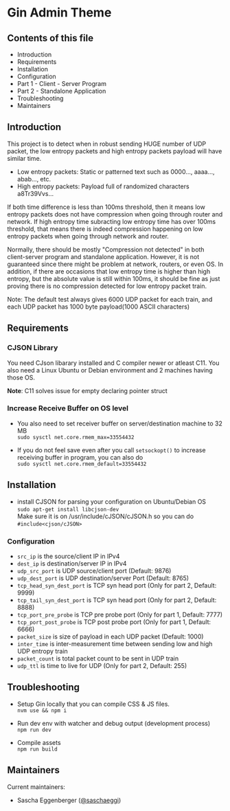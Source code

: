 # Gin Admin Theme

## Contents of this file

 - Introduction
 - Requirements
 - Installation
 - Configuration
 - Part 1 - Client - Server Program
 - Part 2 - Standalone Application
 - Troubleshooting
 - Maintainers
## Introduction

This project is to detect when in robust sending HUGE number of UDP packet, the low entropy packets and high entropy packets payload will have similar time. 

- Low entropy packets: Static or patterned text such as 0000..., aaaa..., abab..., etc.
- High entropy packets: Payload full of randomized characters a8Tr39Vvs...

If both time difference is less than 100ms threshold, then it means low entropy packets does not have compression when going through router and network. If high entropy time subracting low entropy time has over 100ms threshold, that means there is indeed compression happening on low entropy packets when going through network and router. 

Normally, there should be mostly "Compression not detected" in both client-server program and standalone application. However, it is not guaranteed since there might be problem at network, routers, or even OS. In addition, if there are occasions that low entropy time is higher than high entropy, but the absolute value is still within 100ms, it should be fine as just proving there is no compression detected for low entropy packet train.

Note: The default test always gives 6000 UDP packet for each train, and each UDP packet has 1000 byte payload(1000 ASCII characters)
 
## Requirements

### CJSON Library

You need CJson libarary installed and C compiler newer or atleast C11. You also need a Linux Ubuntu or Debian environment and 2 machines having those OS.

**Note**: C11 solves issue for empty declaring pointer struct

### Increase Receive Buffer on OS level
- You also need to set receiver buffer on server/destination machine to 32 MB\
`sudo sysctl net.core.rmem_max=33554432`

- If you do not feel save even after you call `setsockopt()` to increase receiving buffer in program, you can also do\
`sudo sysctl net.core.rmem_default=33554432`



## Installation

- install CJSON for parsing your configuration on Ubuntu/Debian OS\
`sudo apt-get install libcjson-dev`\
Make sure it is on /usr/include/cJSON/cJSON.h so you can do `#include<cjson/cJSON>`


### Configuration

 - `src_ip` is the source/client IP in IPv4
 - `dest_ip` is destination/server IP in IPv4
 - `udp_src_port` is UDP source/client port (Default: 9876)
 - `udp_dest_port` is UDP destination/server Port (Default: 8765)
 - `tcp_head_syn_dest_port` is TCP syn head port (Only for part 2, Default: 9999)
 - `tcp_tail_syn_dest_port` is TCP syn head port (Only for part 2, Default: 8888)
 - `tcp_port_pre_probe` is TCP pre probe port (Only for part 1, Default: 7777)
 - `tcp_port_post_probe` is TCP post probe port (Only for part 1, Default: 6666)
 - `packet_size` is size of payload in each UDP packet (Default: 1000)
 - `inter_time` is inter-measurement time between sending low and high UDP entropy train
 - `packet_count` is total packet count to be sent in UDP train
 - `udp_ttl` is time to live for UDP (Only for part 2, Default: 255)

## Troubleshooting

- Setup Gin locally that you can compile CSS & JS files.\
`nvm use && npm i`

- Run dev env with watcher and debug output (development process)\
`npm run dev`

- Compile assets\
`npm run build`

## Maintainers

Current maintainers:
- Sascha Eggenberger ([@saschaeggi](https://www.drupal.org/u/saschaeggi))
